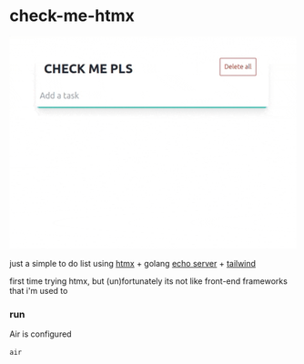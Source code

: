 # check-me-htmx

![](todo.gif)

just a simple to do list using [htmx](https://htmx.org/) + golang [echo server](https://echo.labstack.com/) + [tailwind](https://tailwindcss.com/)

first time trying htmx, but (un)fortunately its not like front-end frameworks that i'm used to

### run

Air is configured

`air`
